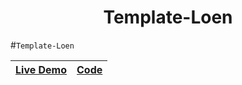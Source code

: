 <h1 align="center">Template-Loen</h1>

#`Template-Loen`

|[Live Demo](https://alaashalaby.github.io/Template-Loen/index.html)|[Code](https://github.com/alaashalaby/Template-Loen/blob/main/index.html)|
|---|---|
